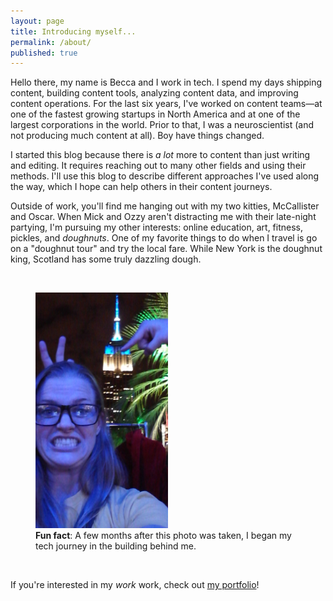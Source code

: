 ```yaml
---
layout: page
title: Introducing myself...
permalink: /about/
published: true
---
```


<html>
  <head>
    <meta name="viewport" content="width=device-width, initial-scale=1.0">
    <link rel="stylesheet" href="style.css">
  </head>
  <body>
    <div class="wrapper">
      <article class="img-info">
        <p> Hello there, my name is Becca and I work in tech. I spend my days shipping content, building content tools, analyzing content data, and improving content operations. For the last six years, I've worked on content teams&mdash;at one of the fastest growing startups in North America and at one of the largest corporations in the world. Prior to that, I was a neuroscientist (and not producing much content at all). Boy have things changed.</p>
        <p>I started this blog because there is <i>a lot</i> more to content than just writing and editing. It requires reaching out to many other fields and using their methods. I'll use this blog to describe different approaches I've used along the way, which I hope can help others in their content journeys.
        </p>
        <p>Outside of work, you'll find me hanging out with my two kitties, McCallister and Oscar. When Mick and Ozzy aren't distracting me with their late-night partying, I'm pursuing my other interests: online education, art, fitness, pickles, and <i>doughnuts</i>. One of my favorite things to do when I travel is go on a "doughnut tour" and try the local fare. While New York is the doughnut king, Scotland has some truly dazzling dough.
        </p>
        <br>
      </article>
      <figure class="center">
        <img src="https://raw.githubusercontent.com/beccarobins/beccarobins.github.io/master/images/becca-stupid-face.jpg" alt="Photograph of Becca's lovely face with the Empire State Building in the background." width="50%" height="50%">
        <figcaption><strong>Fun fact</strong>: A few months after this photo was taken, I began my tech journey in the building behind me.</figcaption>
      </figure>
      <article>
        <br>
        <p>If you're interested in my <i>work</i> work, check out <a href="https://www.beccarobins.com" target="_blank">my portfolio</a>!
        </p>
      </article>
    </div>
  </body>
</html>
